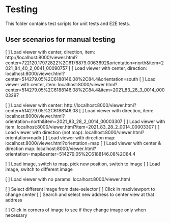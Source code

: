 # Testing

This folder contains test scripts for unit tests and E2E tests.

## User scenarios for manual testing

[ ] Load viewer with center, direction, item: http://localhost:8000/viewer.html?center=722120.17972822%2C6178879.0063692&orientation=north&item=2021_84_40_2_0041_00090757
[ ] Load viewer with center, direction: localhost:8000/viewer.html?center=514279.05%2C6188146.08%2C84.4&orientation=south
[ ] Load viewer with center, item: localhost:8000/viewer.html?center=514279.05%2C6188146.08%2C84.4&item=2021_83_28_3_0014_00003297

[ ] Load viewer with center: http://localhost:8000/viewer.html?center=514279.05%2C6188146.08
[ ] Load viewer with direction, item: localhost:8000/viewer.html?orientation=north&item=2021_83_28_2_0014_00003307
[ ] Load viewer with item: localhost:8000/viewer.html?item=2021_83_28_2_0014_00003307
[ ] Load viewer with direction (not map): localhost:8000/viewer.html?orientation=nadir
[ ] Load viewer with direction map: localhost:8000/viewer.html?orientation=map
[ ] Load viewer with center & direction map: localhost:8000/viewer.html?orientation=map&center=514279.05%2C6188146.08%2C84.4

[ ] Load image, switch to map, pick new position, switch to image
[ ] Load image, switch to different image

[ ] Load viewer with no params: localhost:8000/viewer.html

[ ] Select different image from date-selector
[ ] Click in maxiviewport to change center
[ ] Search and select new address to center view at that address

[ ] Click in corners of image to see if they change image only when necessary
